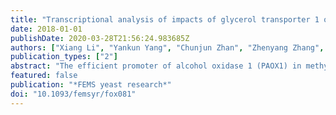 ```yaml
---
title: "Transcriptional analysis of impacts of glycerol transporter 1 on methanol and glycerol metabolism in Pichia pastoris."
date: 2018-01-01
publishDate: 2020-03-28T21:56:24.983685Z
authors: ["Xiang Li", "Yankun Yang", "Chunjun Zhan", "Zhenyang Zhang", "Xiuxia Liu", "Hebin Liu", "Zhonghu Bai"]
publication_types: ["2"]
abstract: "The efficient promoter of alcohol oxidase 1 (PAOX1) in methylotrophic yeast Pichia pastoris is strictly induced by methanol but repressed by glycerol with an unclear molecular mechanism. In the present study, the gene of a previously characterized transmembrane protein glycerol transporter 1 (GT1) of P. pastoris GS115 was deleted by homologous recombination. Transcriptional profiles of the mutant (gt1Δ) and wild type (WT) were compared with different carbon sources (glycerol, methanol and glycerol-methanol mix) at various time points using high-throughput RNA-Seq techniques. We determined that the loss of glycerol transporter 1 (Gt1p) could relieve catabolite repression in the glycerol-methanol mixed medium and shared a similar transcriptional profile with the WT in methanol medium. By calculating the common differentially expressed genes in three distinct paired groups, genes involved in the stress response, nutrition deprivation and translational process were identified, explaining the potential roles of glycerol in the regulation of methanol metabolism. Based on weighted gene co-expression network analysis, the relationship between biological traits and the transcriptional profile was established. With the support of published research and our data, we propose two possible regulatory pathways that are involved in the regulation of catabolite repression (adenosine 5΄-monophosphate (AMP)-activated protein kinase /SNF1 and Mitogen-activated protein kinase/HOG), thereby providing potential targets for both research and industrial strain improvement."
featured: false
publication: "*FEMS yeast research*"
doi: "10.1093/femsyr/fox081"
---
```


